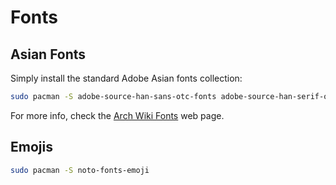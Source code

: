 # Fonts

## Asian Fonts

Simply install the standard Adobe Asian fonts collection:

```sh
sudo pacman -S adobe-source-han-sans-otc-fonts adobe-source-han-serif-otc-fonts
```

For more info, check the [Arch Wiki Fonts][arch_wiki_fonts] web page.


[arch_wiki_fonts]: https://wiki.archlinux.org/index.php/fonts

## Emojis

```sh
sudo pacman -S noto-fonts-emoji
```
